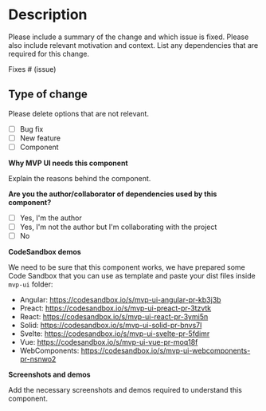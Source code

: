 # Description

Please include a summary of the change and which issue is fixed. Please also include relevant motivation and context. List any dependencies that are required for this change.

Fixes # (issue)

## Type of change

Please delete options that are not relevant.

- [ ] Bug fix
- [ ] New feature
- [ ] Component

**Why MVP UI needs this component**

Explain the reasons behind the component.

**Are you the author/collaborator of dependencies used by this component?**
- [ ] Yes, I'm the author
- [ ] Yes, I'm not the author but I'm collaborating with the project
- [ ] No

**CodeSandbox demos**

We need to be sure that this component works, we have prepared some Code Sandbox that you can use as template and paste your dist files inside `mvp-ui` folder:
 - Angular: https://codesandbox.io/s/mvp-ui-angular-pr-kb3j3b
 - Preact: https://codesandbox.io/s/mvp-ui-preact-pr-3tzvtk
 - React: https://codesandbox.io/s/mvp-ui-react-pr-3ymi5n
 - Solid: https://codesandbox.io/s/mvp-ui-solid-pr-bnvs7l
 - Svelte: https://codesandbox.io/s/mvp-ui-svelte-pr-5fdimr
 - Vue: https://codesandbox.io/s/mvp-ui-vue-pr-moq18f
 - WebComponents: https://codesandbox.io/s/mvp-ui-webcomponents-pr-nsnwo2

**Screenshots and demos**

Add the necessary screenshots and demos required to understand this component.
